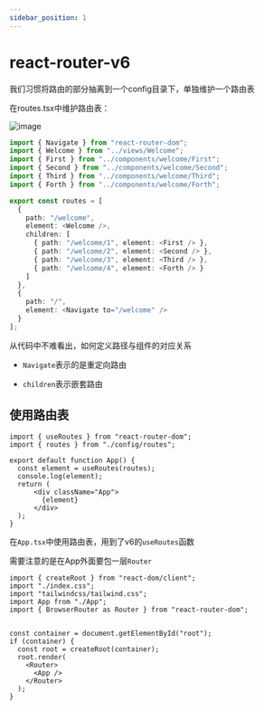 ```yaml
---
sidebar_position: 1
---
```


# react-router-v6

我们习惯将路由的部分抽离到一个config目录下，单独维护一个路由表

在routes.tsx中维护路由表：

![image](https://cdn.staticaly.com/gh/botshen/image-hosting@master/20220503/image.42eavl3l1xa0.webp)

```ts title="routes.tsx"
import { Navigate } from "react-router-dom";
import { Welcome } from "../views/Welcome";
import { First } from "../components/welcome/First";
import { Second } from "../components/welcome/Second";
import { Third } from "../components/welcome/Third";
import { Forth } from "../components/welcome/Forth";

export const routes = [
  {
    path: "/welcome",
    element: <Welcome />,
    children: [
      { path: "/welcome/1", element: <First /> },
      { path: "/welcome/2", element: <Second /> },
      { path: "/welcome/3", element: <Third /> },
      { path: "/welcome/4", element: <Forth /> }
    ]
  },
  {
    path: "/",
    element: <Navigate to="/welcome" />
  }
];
```

从代码中不难看出，如何定义路径与组件的对应关系

- `Navigate`表示的是重定向路由

- `children`表示嵌套路由

## 使用路由表

```tsx title="App.tsx"q
import { useRoutes } from "react-router-dom";
import { routes } from "./config/routes";

export default function App() {
  const element = useRoutes(routes);
  console.log(element);
  return (
      <div className="App">
        {element}
      </div>
  );
}
```

在`App.tsx`中使用路由表，用到了v6的`useRoutes`函数

需要注意的是在App外面要包一层`Router`

```tsx title="main.tsx"
import { createRoot } from "react-dom/client";
import "./index.css";
import "tailwindcss/tailwind.css";
import App from "./App";
import { BrowserRouter as Router } from "react-router-dom";


const container = document.getElementById("root");
if (container) {
  const root = createRoot(container);
  root.render(
    <Router>
      <App />
    </Router>
  );
}
```
